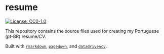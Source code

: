 
<!-- README.md is generated from README.Rmd. Please edit that file -->

# resume

<!-- badges: start -->

[![License:
CC0-1.0](https://img.shields.io/badge/License-CC0_1.0-lightgrey.svg)](http://creativecommons.org/publicdomain/zero/1.0/)
<!-- badges: end -->

This repository contains the source files used for creating my
Portuguese (pt-BR) resume/CV.

Built with [`rmarkdown`](https://github.com/rstudio/rmarkdown),
[`pagedown`](https://github.com/rstudio/pagedown), and
[`datadrivencv`](https://github.com/nstrayer/datadrivencv).
